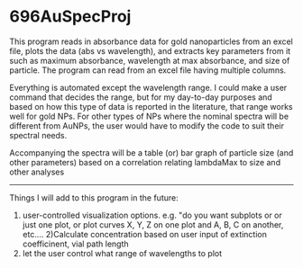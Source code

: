# 696AuSpecProj
This program reads in absorbance data for gold nanoparticles from an excel file, plots the data (abs vs wavelength), and extracts key parameters from it such as maximum absorbance, wavelength at max absorbance, and size of particle. The program can read from an excel file having multiple columns. 

Everything is automated except the wavelength range. I could make a user command that decides the range, but for my day-to-day purposes and based on how this type of data is reported in the literature, that range works well for gold NPs. For other types of NPs where the nominal spectra will be different from AuNPs, the user would have to modify the code to suit their spectral needs. 

Accompanying the spectra will be a table (or) bar graph of particle size (and other parameters) based on a correlation relating lambdaMax to size and other analyses 

-----------
Things I will add to this program in the future:
  1) user-controlled visualization options. e.g. "do you want subplots or or just one plot, or plot curves X, Y, Z on one plot and A, B, C on another, etc....
  2)Calculate concentration based on user input of extinction coefficinent, vial path length
  3) let the user control what range of wavelengths to plot
